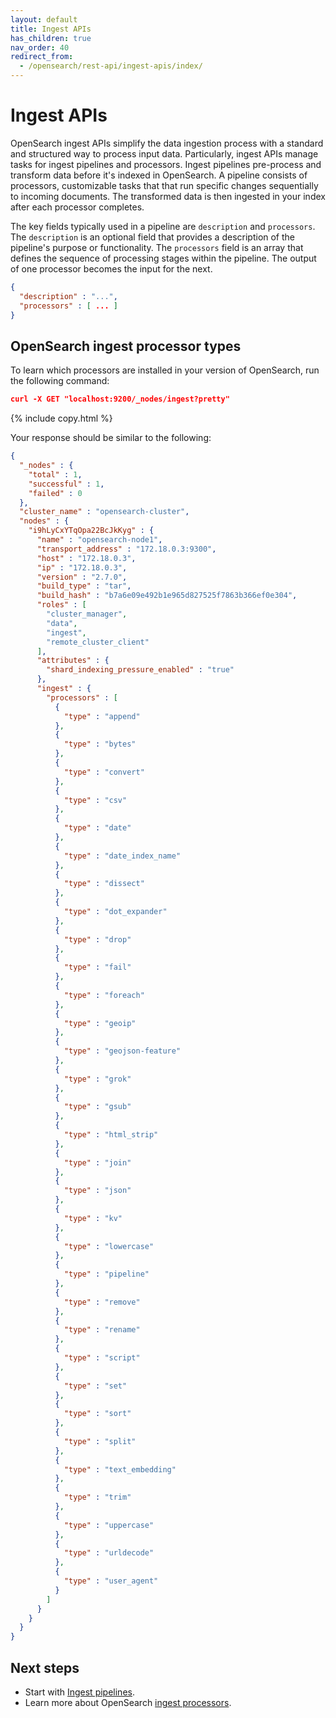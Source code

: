 ```yaml
---
layout: default
title: Ingest APIs
has_children: true
nav_order: 40
redirect_from:
  - /opensearch/rest-api/ingest-apis/index/
---
```


# Ingest APIs

OpenSearch ingest APIs simplify the data ingestion process with a standard and structured way to process input data. Particularly, ingest APIs manage tasks for ingest pipelines and processors. Ingest pipelines pre-process and transform data before it's indexed in OpenSearch. A pipeline consists of processors, customizable tasks that that run specific changes sequentially to incoming documents. The transformed data is then ingested in your index after each processor completes.

The key fields typically used in a pipeline are `description` and `processors`. The `description` is an optional field that provides a description of the pipeline's purpose or functionality. The `processors` field is an array that defines the sequence of processing stages within the pipeline. The output of one processor becomes the input for the next.

```json
{
  "description" : "...",
  "processors" : [ ... ]
}
```

## OpenSearch ingest processor types

To learn which processors are installed in your version of OpenSearch, run the following command:

```json
curl -X GET "localhost:9200/_nodes/ingest?pretty"
```
{% include copy.html %}

Your response should be similar to the following:

```json
{
  "_nodes" : {
    "total" : 1,
    "successful" : 1,
    "failed" : 0
  },
  "cluster_name" : "opensearch-cluster",
  "nodes" : {
    "i9hLyCxYTqOpa22BcJkKyg" : {
      "name" : "opensearch-node1",
      "transport_address" : "172.18.0.3:9300",
      "host" : "172.18.0.3",
      "ip" : "172.18.0.3",
      "version" : "2.7.0",
      "build_type" : "tar",
      "build_hash" : "b7a6e09e492b1e965d827525f7863b366ef0e304",
      "roles" : [
        "cluster_manager",
        "data",
        "ingest",
        "remote_cluster_client"
      ],
      "attributes" : {
        "shard_indexing_pressure_enabled" : "true"
      },
      "ingest" : {
        "processors" : [
          {
            "type" : "append"
          },
          {
            "type" : "bytes"
          },
          {
            "type" : "convert"
          },
          {
            "type" : "csv"
          },
          {
            "type" : "date"
          },
          {
            "type" : "date_index_name"
          },
          {
            "type" : "dissect"
          },
          {
            "type" : "dot_expander"
          },
          {
            "type" : "drop"
          },
          {
            "type" : "fail"
          },
          {
            "type" : "foreach"
          },
          {
            "type" : "geoip"
          },
          {
            "type" : "geojson-feature"
          },
          {
            "type" : "grok"
          },
          {
            "type" : "gsub"
          },
          {
            "type" : "html_strip"
          },
          {
            "type" : "join"
          },
          {
            "type" : "json"
          },
          {
            "type" : "kv"
          },
          {
            "type" : "lowercase"
          },
          {
            "type" : "pipeline"
          },
          {
            "type" : "remove"
          },
          {
            "type" : "rename"
          },
          {
            "type" : "script"
          },
          {
            "type" : "set"
          },
          {
            "type" : "sort"
          },
          {
            "type" : "split"
          },
          {
            "type" : "text_embedding"
          },
          {
            "type" : "trim"
          },
          {
            "type" : "uppercase"
          },
          {
            "type" : "urldecode"
          },
          {
            "type" : "user_agent"
          }
        ]
      }
    }
  }
}
```

## Next steps

- Start with [Ingest pipelines]({{site.url}}{{site.baseurl}}/api-reference/ingest-apis/ingest-pipelines/).
- Learn more about OpenSearch [ingest processors]({{site.url}}{{site.baseurl}}/api-reference/ingest-apis/ingest-processors/).
